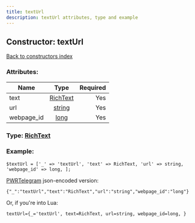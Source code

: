 ```yaml
---
title: textUrl
description: textUrl attributes, type and example
---
```

## Constructor: textUrl  
[Back to constructors index](index.md)



### Attributes:

| Name     |    Type       | Required |
|----------|:-------------:|---------:|
|text|[RichText](../types/RichText.md) | Yes|
|url|[string](../types/string.md) | Yes|
|webpage\_id|[long](../types/long.md) | Yes|



### Type: [RichText](../types/RichText.md)


### Example:

```
$textUrl = ['_' => 'textUrl', 'text' => RichText, 'url' => string, 'webpage_id' => long, ];
```  

[PWRTelegram](https://pwrtelegram.xyz) json-encoded version:

```
{"_":"textUrl","text":"RichText","url":"string","webpage_id":"long"}
```


Or, if you're into Lua:  


```
textUrl={_='textUrl', text=RichText, url=string, webpage_id=long, }

```


